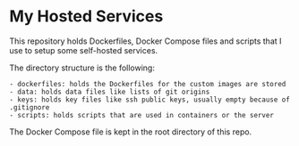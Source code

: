 # My Hosted Services

This repository holds Dockerfiles, Docker Compose files and scripts that I use to setup some self-hosted services.

The directory structure is the following:

```
- dockerfiles: holds the Dockerfiles for the custom images are stored
- data: holds data files like lists of git origins
- keys: holds key files like ssh public keys, usually empty because of .gitignore
- scripts: holds scripts that are used in containers or the server
```

The Docker Compose file is kept in the root directory of this repo.
